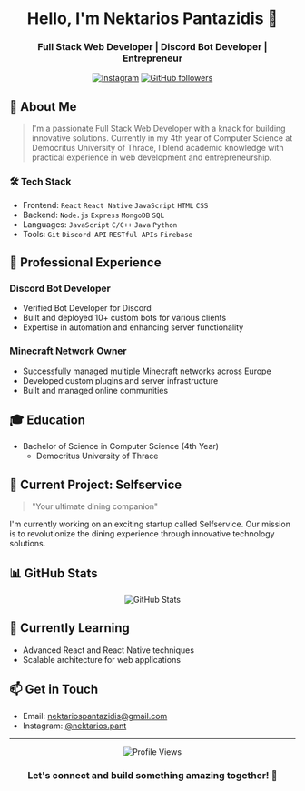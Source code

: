 <div align="center">
  
  # Hello, I'm Nektarios Pantazidis 👋
  ### Full Stack Web Developer | Discord Bot Developer | Entrepreneur
  
  [![Instagram](https://img.shields.io/badge/-Instagram-E4405F?style=flat-square&logo=Instagram&logoColor=white)](https://instagram.com/nektarios.pant)
  [![GitHub followers](https://img.shields.io/github/followers/nektarios?style=social)](https://github.com/nektarios)
</div>

## 🚀 About Me
> I'm a passionate Full Stack Web Developer with a knack for building innovative solutions. Currently in my 4th year of Computer Science at Democritus University of Thrace, I blend academic knowledge with practical experience in web development and entrepreneurship.

### 🛠️ Tech Stack
- Frontend: `React` `React Native` `JavaScript` `HTML` `CSS`
- Backend: `Node.js` `Express` `MongoDB` `SQL`
- Languages: `JavaScript` `C/C++` `Java` `Python`
- Tools: `Git` `Discord API` `RESTful APIs` `Firebase`

## 💼 Professional Experience

### Discord Bot Developer
- Verified Bot Developer for Discord
- Built and deployed 10+ custom bots for various clients
- Expertise in automation and enhancing server functionality

### Minecraft Network Owner
- Successfully managed multiple Minecraft networks across Europe
- Developed custom plugins and server infrastructure
- Built and managed online communities

## 🎓 Education
- Bachelor of Science in Computer Science (4th Year)
  - Democritus University of Thrace

## 🚀 Current Project: Selfservice
> "Your ultimate dining companion"

I'm currently working on an exciting startup called Selfservice. Our mission is to revolutionize the dining experience through innovative technology solutions.

## 📊 GitHub Stats

<div align="center">
  <img src="https://github-profile-summary-cards.vercel.app/api/cards/profile-details?username=Nektarios&theme=monokai" alt="GitHub Stats" />
</div>

## 🌱 Currently Learning
- Advanced React and React Native techniques
- Scalable architecture for web applications

## 📫 Get in Touch
- Email: nektariospantazidis@gmail.com
- Instagram: [@nektarios.pant](https://instagram.com/nektarios.pant)

---

<div align="center">
  <img src="https://komarev.com/ghpvc/?username=nektarios&color=blueviolet" alt="Profile Views" />
  
  ### Let's connect and build something amazing together! 🚀
</div>
